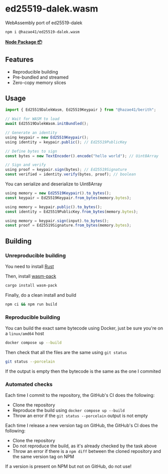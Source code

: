 # ed25519-dalek.wasm

WebAssembly port of ed25519-dalek

```bash
npm i @hazae41/ed25519-dalek.wasm
```

[**Node Package 📦**](https://www.npmjs.com/package/@hazae41/ed25519-dalek.wasm)

## Features
- Reproducible building
- Pre-bundled and streamed
- Zero-copy memory slices

## Usage

```typescript
import { Ed25519DalekWasm, Ed25519Keypair } from "@hazae41/berith";

// Wait for WASM to load
await Ed25519DalekWasm.initBundled();

// Generate an identity
using keypair = new Ed25519Keypair();
using identity = keypair.public(); // Ed25519PublicKey

// Define bytes to sign
const bytes = new TextEncoder().encode("hello world"); // Uint8Array

// Sign and verify
using proof = keypair.sign(bytes); // Ed25519Signature
const verified = identity.verify(bytes, proof); // boolean
```

You can serialize and deserialize to Uint8Array

```typescript
using memory = new Ed25519Keypair().to_bytes();
const keypair = Ed25519Keypair.from_bytes(memory.bytes);
```

```typescript
using memory = keypair.public().to_bytes();
const identity = Ed25519PublicKey.from_bytes(memory.bytes);
```

```typescript
using memory = keypair.sign(input).to_bytes();
const proof = Ed25519Signature.from_bytes(memory.bytes);
```

## Building

### Unreproducible building

You need to install [Rust](https://www.rust-lang.org/tools/install)

Then, install [wasm-pack](https://rustwasm.github.io/wasm-pack/installer/)

```bash
cargo install wasm-pack
```

Finally, do a clean install and build

```bash
npm ci && npm run build
```

### Reproducible building

You can build the exact same bytecode using Docker, just be sure you're on a `linux/amd64` host

```bash
docker compose up --build
```

Then check that all the files are the same using `git status`

```bash
git status --porcelain
```

If the output is empty then the bytecode is the same as the one I commited

### Automated checks

Each time I commit to the repository, the GitHub's CI does the following:
- Clone the repository
- Reproduce the build using `docker compose up --build`
- Throw an error if the `git status --porcelain` output is not empty

Each time I release a new version tag on GitHub, the GitHub's CI does the following:
- Clone the repository
- Do not reproduce the build, as it's already checked by the task above
- Throw an error if there is a `npm diff` between the cloned repository and the same version tag on NPM

If a version is present on NPM but not on GitHub, do not use!
